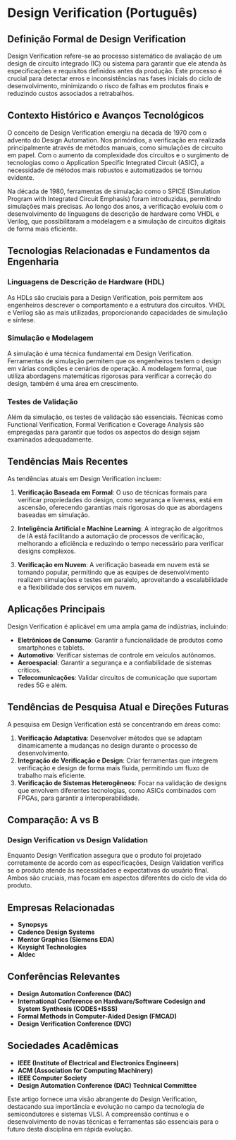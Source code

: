 # Design Verification (Português)

## Definição Formal de Design Verification

Design Verification refere-se ao processo sistemático de avaliação de um design de circuito integrado (IC) ou sistema para garantir que ele atenda às especificações e requisitos definidos antes da produção. Este processo é crucial para detectar erros e inconsistências nas fases iniciais do ciclo de desenvolvimento, minimizando o risco de falhas em produtos finais e reduzindo custos associados a retrabalhos.

## Contexto Histórico e Avanços Tecnológicos

O conceito de Design Verification emergiu na década de 1970 com o advento do Design Automation. Nos primórdios, a verificação era realizada principalmente através de métodos manuais, como simulações de circuito em papel. Com o aumento da complexidade dos circuitos e o surgimento de tecnologias como o Application Specific Integrated Circuit (ASIC), a necessidade de métodos mais robustos e automatizados se tornou evidente.

Na década de 1980, ferramentas de simulação como o SPICE (Simulation Program with Integrated Circuit Emphasis) foram introduzidas, permitindo simulações mais precisas. Ao longo dos anos, a verificação evoluiu com o desenvolvimento de linguagens de descrição de hardware como VHDL e Verilog, que possibilitaram a modelagem e a simulação de circuitos digitais de forma mais eficiente.

## Tecnologias Relacionadas e Fundamentos da Engenharia

### Linguagens de Descrição de Hardware (HDL)

As HDLs são cruciais para a Design Verification, pois permitem aos engenheiros descrever o comportamento e a estrutura dos circuitos. VHDL e Verilog são as mais utilizadas, proporcionando capacidades de simulação e síntese.

### Simulação e Modelagem

A simulação é uma técnica fundamental em Design Verification. Ferramentas de simulação permitem que os engenheiros testem o design em várias condições e cenários de operação. A modelagem formal, que utiliza abordagens matemáticas rigorosas para verificar a correção do design, também é uma área em crescimento.

### Testes de Validação

Além da simulação, os testes de validação são essenciais. Técnicas como Functional Verification, Formal Verification e Coverage Analysis são empregadas para garantir que todos os aspectos do design sejam examinados adequadamente.

## Tendências Mais Recentes

As tendências atuais em Design Verification incluem:

1. **Verificação Baseada em Formal**: O uso de técnicas formais para verificar propriedades do design, como segurança e liveness, está em ascensão, oferecendo garantias mais rigorosas do que as abordagens baseadas em simulação.

2. **Inteligência Artificial e Machine Learning**: A integração de algoritmos de IA está facilitando a automação de processos de verificação, melhorando a eficiência e reduzindo o tempo necessário para verificar designs complexos.

3. **Verificação em Nuvem**: A verificação baseada em nuvem está se tornando popular, permitindo que as equipes de desenvolvimento realizem simulações e testes em paralelo, aproveitando a escalabilidade e a flexibilidade dos serviços em nuvem.

## Aplicações Principais

Design Verification é aplicável em uma ampla gama de indústrias, incluindo:

- **Eletrônicos de Consumo**: Garantir a funcionalidade de produtos como smartphones e tablets.
- **Automotivo**: Verificar sistemas de controle em veículos autônomos.
- **Aeroespacial**: Garantir a segurança e a confiabilidade de sistemas críticos.
- **Telecomunicações**: Validar circuitos de comunicação que suportam redes 5G e além.

## Tendências de Pesquisa Atual e Direções Futuras

A pesquisa em Design Verification está se concentrando em áreas como:

1. **Verificação Adaptativa**: Desenvolver métodos que se adaptam dinamicamente a mudanças no design durante o processo de desenvolvimento.
2. **Integração de Verificação e Design**: Criar ferramentas que integrem verificação e design de forma mais fluida, permitindo um fluxo de trabalho mais eficiente.
3. **Verificação de Sistemas Heterogêneos**: Focar na validação de designs que envolvem diferentes tecnologias, como ASICs combinados com FPGAs, para garantir a interoperabilidade.

## Comparação: A vs B

### Design Verification vs Design Validation

Enquanto Design Verification assegura que o produto foi projetado corretamente de acordo com as especificações, Design Validation verifica se o produto atende às necessidades e expectativas do usuário final. Ambos são cruciais, mas focam em aspectos diferentes do ciclo de vida do produto.

## Empresas Relacionadas

- **Synopsys**
- **Cadence Design Systems**
- **Mentor Graphics (Siemens EDA)**
- **Keysight Technologies**
- **Aldec**

## Conferências Relevantes

- **Design Automation Conference (DAC)**
- **International Conference on Hardware/Software Codesign and System Synthesis (CODES+ISSS)**
- **Formal Methods in Computer-Aided Design (FMCAD)**
- **Design Verification Conference (DVC)**

## Sociedades Acadêmicas

- **IEEE (Institute of Electrical and Electronics Engineers)**
- **ACM (Association for Computing Machinery)**
- **IEEE Computer Society**
- **Design Automation Conference (DAC) Technical Committee**

Este artigo fornece uma visão abrangente do Design Verification, destacando sua importância e evolução no campo da tecnologia de semicondutores e sistemas VLSI. A compreensão contínua e o desenvolvimento de novas técnicas e ferramentas são essenciais para o futuro desta disciplina em rápida evolução.